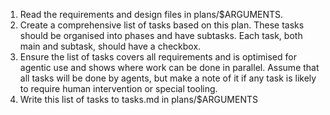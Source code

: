 1. Read the requirements and design files in plans/$ARGUMENTS.
2. Create a comprehensive list of tasks based on this plan. These tasks should be organised into phases and have subtasks. Each task, both main and subtask, should have a checkbox.
3. Ensure the list of tasks covers all requirements and is optimised for agentic use and shows where work can be done in parallel. Assume that all tasks will be done by agents, but make a note of it if any task is likely to require human intervention or special tooling.
4. Write this list of tasks to tasks.md in plans/$ARGUMENTS